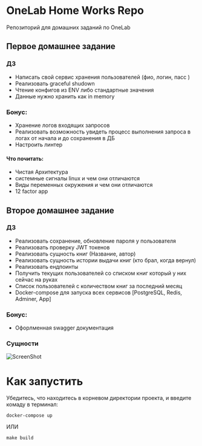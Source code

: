 # OneLab Home Works Repo 
Репозиторий для домашних заданий по OneLab

## Первое домашнее задание
### ДЗ
- Написать свой сервис хранения пользователей (фио, логин, пасс )
- Реализовать graceful shudown
- Чтение конфигов из ENV либо стандартные значения
- Данные нужно хранить как in memory
### Бонус:
- Хранение логов входящих запросов
- Реализовать возможность увидеть процесс выполнения запроса в логах от начала и до сохранения в ДБ
- Настроить линтер

#### Что почитать:
- Чистая Архитектура
- системные сигналы linux и чем они отличаются
- Виды переменных окружения и чем они отличаются
- 12 factor app

## Второе домашнее задание
### ДЗ
- Реализовать сохранение, обновление пароля у пользователя
- Реализовать проверку JWT токенов
- Реализовать сущность книг (Название, автор)
- Реализовать сущность истории выдачи книг (кто брал, когда вернул)
- Реализовать ендпоинты
- Получить текущих пользователей со списком книг который у них сейчас на руках
- Список пользователей с количеством книг за последний месяц
- Docker-compose для запуска всех сервисов [PostgreSQL, Redis, Adminer, App]

### Бонус:
- Офорлменная swagger документация

### Сущности
![ScreenShot](https://user-images.githubusercontent.com/100071536/232201315-9b0b62a5-f969-46b7-891c-305992debcda.png)
# Как запустить
Убедитесь, что находитесь в корневом директории проекта, и введите комаду в терминал:
```shell
docker-compose up
```
ИЛИ
```shell
make build
```